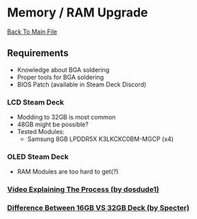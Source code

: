 # Memory / RAM Upgrade
[Back To Main File](../README.md)

## Requirements
- Knowledge about BGA soldering
- Proper tools for BGA soldering
- BIOS Patch (available in Steam Deck Discord)

### LCD Steam Deck
- Modding to 32GB is most common
- 48GB might be possible?
- Tested Modules:
    - Samsung 8GB LPDDR5X K3LKCKC0BM-MGCP (x4)

### OLED Steam Deck
- RAM Modules are too hard to get(?)

### [Video Explaining The Process (by dosdude1)](https://www.youtube.com/watch?v=nmobr6YEhWE)

### [Difference Between 16GB VS 32GB Deck (by Specter)](https://www.youtube.com/watch?v=yr_xtTxmBdo)